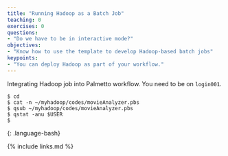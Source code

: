 ```yaml
---
title: "Running Hadoop as a Batch Job"
teaching: 0
exercises: 0
questions:
- "Do we have to be in interactive mode?"
objectives:
- "Know how to use the template to develop Hadoop-based batch jobs"
keypoints:
- "You can deploy Hadoop as part of your workflow."
---
```


Integrating Hadoop job into Palmetto workflow. You need to be on `login001`. 

~~~
$ cd
$ cat -n ~/myhadoop/codes/movieAnalyzer.pbs
$ qsub ~/myhadoop/codes/movieAnalyzer.pbs
$ qstat -anu $USER
$ 
~~~
{: .language-bash}

{% include links.md %}

